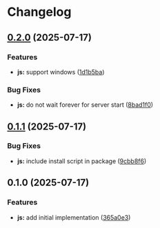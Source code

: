 # Changelog

## [0.2.0](https://github.com/MunifTanjim/go-ptt/compare/js-v0.1.1...js-v0.2.0) (2025-07-17)


### Features

* **js:** support windows ([1d1b5ba](https://github.com/MunifTanjim/go-ptt/commit/1d1b5bad465190c54ae7ccdb641ea8c61128c56d))


### Bug Fixes

* **js:** do not wait forever for server start ([8bad1f0](https://github.com/MunifTanjim/go-ptt/commit/8bad1f0d4747e8fd1547cf1bb7e468036e33b9ab))

## [0.1.1](https://github.com/MunifTanjim/go-ptt/compare/js-v0.1.0...js-v0.1.1) (2025-07-17)


### Bug Fixes

* **js:** include install script in package ([9cbb8f6](https://github.com/MunifTanjim/go-ptt/commit/9cbb8f6b229996f5f0949b2685be883e9fa099a5))

## 0.1.0 (2025-07-17)


### Features

* **js:** add initial implementation ([365a0e3](https://github.com/MunifTanjim/go-ptt/commit/365a0e3fc23184c0563ab4be7ece0ca38008de86))
